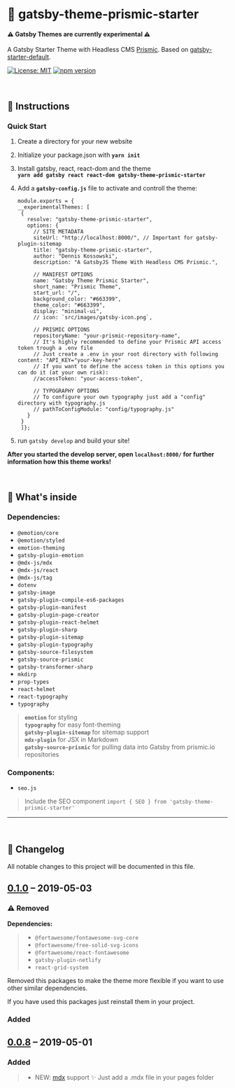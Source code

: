 # 🌈 __gatsby-theme-prismic-starter__

#### ⚠️ __Gatsby Themes are currently experimental__ ⚠️

A Gatsby Starter Theme with Headless CMS [Prismic](https://prismic.io). Based on [gatsby-starter-default](https://www.gatsbyjs.org/starters/gatsbyjs/gatsby-starter-default/).

[![License: MIT](https://img.shields.io/badge/License-MIT-yellow.svg)](https://opensource.org/licenses/MIT)
[![npm version](https://badge.fury.io/js/gatsby-theme-prismic-starter.svg)](https://badge.fury.io/js/gatsby-theme-prismic-starter)

<br />

## 🚀 Instructions 
### Quick Start

1. Create a directory for your new website
2. Initialize your package.json with __`yarn init`__
3. Install gatsby, react, react-dom and the theme <br /> __`yarn add gatsby react react-dom gatsby-theme-prismic-starter`__
4. Add a __`gatsby-config.js`__ file to activate and controll the theme:

   ```javasript
   module.exports = {
   __experimentalThemes: [
    {
      resolve: "gatsby-theme-prismic-starter",
      options: {
        // SITE METADATA
        siteUrl: "http://localhost:8000/", // Important for gatsby-plugin-sitemap
        title: "gatsby-theme-prismic-starter",
        author: "Dennis Kossowski",
        description: "A GatsbyJS Theme With Headless CMS Prismic.",

        // MANIFEST OPTIONS
        name: "Gatsby Theme Prismic Starter",
        short_name: "Prismic Theme",
        start_url: "/",
        background_color: "#663399",
        theme_color: "#663399",
        display: "minimal-ui",
        // icon: `src/images/gatsby-icon.png`,

        // PRISMIC OPTIONS
        repositoryName: "your-prismic-repository-name",
        // It's highly recommended to define your Prismic API access token trough a .env file
        // Just create a .env in your root directory with following content: "API_KEY="your-key-here"
        // If you want to define the access token in this options you can do it (at your own risk):
        //accessToken: "your-access-token",

        // TYPOGRAPHY OPTIONS
        // To configure your own typography just add a "config" directory with typography.js
        // pathToConfigModule: "config/typography.js"
      }
    }
    ]};
   ```

5. run `gatsby develop` and build your site!

__After you started the develop server, open `localhost:8000/` for further information how this theme works!__

<br />

## 🤔 What's inside
### Dependencies:
- `@emotion/core`
- `@emotion/styled`
- `emotion-theming`
- `gatsby-plugin-emotion`
- `@mdx-js/mdx`
- `@mdx-js/react`
- `@mdx-js/tag`
- `dotenv`
- `gatsby-image`
- `gatsby-plugin-compile-es6-packages`
- `gatsby-plugin-manifest`
- `gatsby-plugin-page-creator`
- `gatsby-plugin-react-helmet`
- `gatsby-plugin-sharp`
- `gatsby-plugin-sitemap`
- `gatsby-plugin-typography`
- `gatsby-source-filesystem`
- `gatsby-source-prismic`
- `gatsby-transformer-sharp`
- `mkdirp`
- `prop-types`
- `react-helmet`
- `react-typography`
- `typography`

>__`emotion`__ for styling <br />
>__`typography`__ for easy font-theming <br />
>__`gatsby-plugin-sitemap`__ for sitemap support <br />
>__`mdx-plugin`__ for JSX in Markdown <br />
>__`gatsby-source-prismic`__ for pulling data into Gatsby from prismic.io repositories

### Components:
- `seo.js`
>Include the SEO component `import { SEO } from 'gatsby-theme-prismic-starter'`

***
<br />

## 🔄 Changelog
All notable changes to this project will be documented in this file.

## [0.1.0]() – 2019-05-03
### ⚠️ Removed
__Dependencies:__
>- `@fortawesome/fontawesome-svg-core`
>- `@fortawesome/free-solid-svg-icons`
>- `@fortawesome/react-fontawesome`
>- `gatsby-plugin-netlify`
>- `react-grid-system`

Removed this packages to make the theme more flexible if you want to use other similar dependencies.

If you have used this packages just reinstall them in your project.

### Added

## [0.0.8]() – 2019-05-01
### Added
>- NEW: [mdx](https://gatsby-mdx.netlify.com) support ✨ Just add a .mdx file in your pages folder
